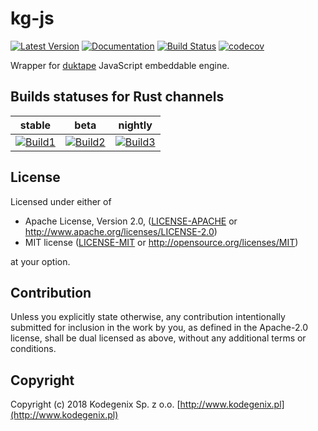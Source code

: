 # kg-js

[![Latest Version](https://img.shields.io/crates/v/kg-js.svg)](https://crates.io/crates/kg-js)
[![Documentation](https://docs.rs/kg-js/badge.svg)](https://docs.rs/kg-js)
[![Build Status](https://travis-ci.org/kodegenix/kg-js.svg?branch=master)](https://travis-ci.org/kodegenix/kg-js)
[![codecov](https://codecov.io/gh/kodegenix/kg-js/branch/master/graph/badge.svg)](https://codecov.io/gh/kodegenix/kg-js)

Wrapper for [duktape](https://duktape.org) JavaScript embeddable engine.

## Builds statuses for Rust channels

| stable            | beta              | nightly           |
|-------------------|-------------------|-------------------|
| [![Build1][3]][4] | [![Build2][2]][4] | [![Build3][1]][4] |

[1]: https://travis-matrix-badges.herokuapp.com/repos/kodegenix/kg-js/branches/master/1
[2]: https://travis-matrix-badges.herokuapp.com/repos/kodegenix/kg-js/branches/master/2
[3]: https://travis-matrix-badges.herokuapp.com/repos/kodegenix/kg-js/branches/master/3
[4]: https://travis-ci.org/kodegenix/kg-js

## License

Licensed under either of
* Apache License, Version 2.0, ([LICENSE-APACHE](LICENSE-APACHE) or http://www.apache.org/licenses/LICENSE-2.0)
* MIT license ([LICENSE-MIT](LICENSE-MIT) or http://opensource.org/licenses/MIT)

at your option.

## Contribution

Unless you explicitly state otherwise, any contribution intentionally submitted
for inclusion in the work by you, as defined in the Apache-2.0 license, shall be dual licensed as above, without any
additional terms or conditions.

## Copyright

Copyright (c) 2018 Kodegenix Sp. z o.o. [http://www.kodegenix.pl](http://www.kodegenix.pl)
